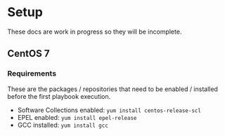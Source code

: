 

# Setup

These docs are work in progress so they will be incomplete. 

## CentOS 7 
### Requirements
These are the packages / repositories that need to be enabled / installed before the first playbook execution.

- Software Collections enabled: 
`yum install centos-release-scl`
- EPEL enabled: 
`yum install epel-release`
- GCC installed: 
`yum install gcc`
